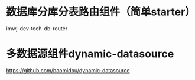 # 数据库分库分表路由组件（简单starter）
imwj-dev-tech-db-router



# 多数据源组件dynamic-datasource
https://github.com/baomidou/dynamic-datasource
